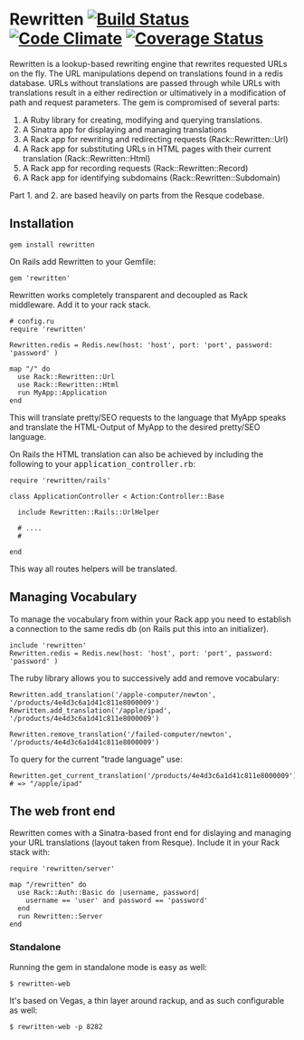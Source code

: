 Rewritten [![Build Status](https://travis-ci.org/learnjin/rewritten.png?branch=master)](https://travis-ci.org/learnjin/rewritten/) [![Code Climate](https://codeclimate.com/github/learnjin/rewritten.png)](https://codeclimate.com/github/learnjin/rewritten) [![Coverage Status](https://coveralls.io/repos/learnjin/rewritten/badge.png)](https://coveralls.io/r/learnjin/rewritten)
=========

Rewritten is a lookup-based rewriting engine that rewrites requested URLs on
the fly. The URL manipulations depend on translations found in a redis
database. URLs without translations are passed through while URLs with
translations result in a either redirection or ultimatively in a modification
of path and request parameters. The gem is compromised of several parts:

1. A Ruby library for creating, modifying and querying translations.
2. A Sinatra app for displaying and managing translations
3. A Rack app for rewriting and redirecting requests (Rack::Rewritten::Url)
4. A Rack app for substituting URLs in HTML pages with their current translation (Rack::Rewritten::Html)
5. A Rack app for recording requests (Rack::Rewritten::Record)
6. A Rack app for identifying subdomains (Rack::Rewritten::Subdomain)

Part 1. and 2. are based heavily on parts from the Resque codebase.

## Installation

    gem install rewritten

On Rails add Rewritten to your Gemfile:

    gem 'rewritten'

Rewritten works completely transparent and decoupled as Rack middleware. Add it to your rack stack.

    # config.ru
    require 'rewritten'
    
    Rewritten.redis = Redis.new(host: 'host', port: 'port', password: 'password' )

    map "/" do
      use Rack::Rewritten::Url
      use Rack::Rewritten::Html
      run MyApp::Application
    end


This will translate pretty/SEO requests to the language that MyApp speaks and translate the HTML-Output of
MyApp to the desired pretty/SEO language.

On Rails the HTML translation can also be achieved by including the following to your <tt>application_controller.rb</tt>:

    require 'rewritten/rails'

    class ApplicationController < Action:Controller::Base
    
      include Rewritten::Rails::UrlHelper
    
      # ....
      #

    end

This way all routes helpers will be translated.


## Managing Vocabulary

To manage the vocabulary from within your Rack app you need to establish a connection to the same
redis db (on Rails put this into an initializer).

    include 'rewritten'
    Rewritten.redis = Redis.new(host: 'host', port: 'port', password: 'password' )

The ruby library allows you to successively add and remove vocabulary:

    Rewritten.add_translation('/apple-computer/newton', '/products/4e4d3c6a1d41c811e8000009')
    Rewritten.add_translation('/apple/ipad', '/products/4e4d3c6a1d41c811e8000009')

    Rewritten.remove_translation('/failed-computer/newton', '/products/4e4d3c6a1d41c811e8000009')


To query for the current "trade language" use:

    Rewritten.get_current_translation('/products/4e4d3c6a1d41c811e8000009')         # => "/apple/ipad"


## The web front end

Rewritten comes with a Sinatra-based front end for dislaying and
managing your URL translations (layout taken from Resque). Include it in your Rack stack with:

    require 'rewritten/server'

    map "/rewritten" do
      use Rack::Auth::Basic do |username, password|
        username == 'user' and password == 'password'
      end
      run Rewritten::Server
    end

### Standalone

Running the gem in standalone mode is easy as well:

    $ rewritten-web 

It's based on Vegas, a thin layer around rackup, and as such configurable as well:

    $ rewritten-web -p 8282























